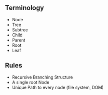 ## Terminology
* Node
* Tree
* Subtree
* Child
* Parent
* Root
* Leaf

## Rules
- Recursive Branching Structure
- A single root Node
- Unique Path to every node
 (file system, DOM)
